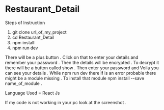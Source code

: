 # Restaurant_Detail

Steps of Instruction
1. git clone url_of_my_project
2. cd Restaurant_Detail
3. npm install
4. npm run dev

There will be a plus button . Click on that to enter your details and remember your password . Then the details will be encrypted . To decrypt it there will be a button called show . Then enter your password and Voila you can see your details .  While npm run dev there if is an error probable there might be a module missing . 
To install that module  npm install --save name_of_module .

Language Used = React Js

If my code is not working in your pc look at the screenshot .